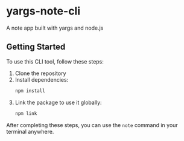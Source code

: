 # yargs-note-cli
A note app built with yargs and node.js

## Getting Started

To use this CLI tool, follow these steps:

1. Clone the repository
2. Install dependencies:
   ```bash
   npm install
   ```
3. Link the package to use it globally:
   ```bash
   npm link
   ```

After completing these steps, you can use the `note` command in your terminal anywhere.

